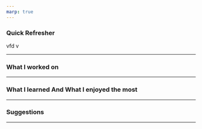 ```yaml
---
marp: true
--- 
```


### Quick Refresher

vfd v

---

### What I worked on

---
### What I learned And What I enjoyed the most
---
### Suggestions
---
